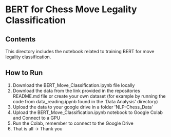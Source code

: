 # BERT for Chess Move Legality Classification

## Contents
This directory includes the notebook related to training BERT for move legality classification.

## How to Run

1. Download the BERT_Move_Classification.ipynb file locally
2. Download the data from the link provided in the repositories README.md file or create your own dataset (for example by running the code from data_reading.ipynb found in the 'Data Analysis' directory)
3. Upload the data to your google drive in a folder 'NLP-Chess_Data'
4. Upload the BERT_Move_Classification.ipynb notebook to Google Colab and Connect to a GPU
5. Run the Colab, remember to connect to the Google Drive
6. That is all -> Thank you